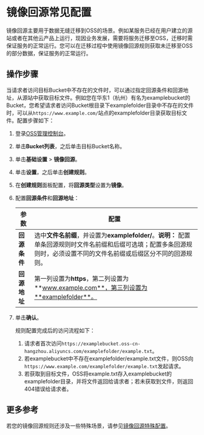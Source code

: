# 镜像回源常见配置

镜像回源主要用于数据无缝迁移到OSS的场景。例如某服务已经在用户建立的源站或者在其他云产品上运行，现因业务发展，需要将服务迁移至OSS，迁移时需保证服务的正常运行。您可以在迁移过程中使用镜像回源规则获取未迁移至OSS的部分数据，保证服务的正常运行。

## 操作步骤

当请求者访问目标Bucket中不存在的文件时，可以通过指定回源条件和回源地址，从源站中获取目标文件。例如您在华东1（杭州）有名为examplebucket的Bucket，您希望请求者访问Bucket根目录下examplefolder目录中不存在的文件时，可以从`https://www.example.com/`站点的examplefolder目录获取目标文件。配置步骤如下：

1.  登录[OSS管理控制台](https://oss.console.aliyun.com/)。

2.  单击**Bucket列表**，之后单击目标Bucket名称。

3.  单击**基础设置** \> **镜像回源**。

4.  单击**设置**，之后单击**创建规则**。

5.  在**创建规则**面板配置，将**回源类型**设置为**镜像**。

6.  配置**回源条件**和**回源地址**：

    |参数|配置|
    |--|--|
    |**回源条件**|选中**文件名前缀**，并设置为**examplefolder/**。**说明：** 配置单条回源规则时文件名前缀和后缀可选填；配置多条回源规则时，必须设置不同的文件名前缀或后缀区分不同的回源规则。 |
    |**回源地址**|第一列设置为**https**，第二列设置为**www.example.com**，第三列设置为**examplefolder**。|

7.  单击**确认**。

    规则配置完成后的访问流程如下：

    1.  请求者首次访问`https://examplebucket.oss-cn-hangzhou.aliyuncs.com/examplefolder/example.txt`。
    2.  若examplebucket中不存在examplefolder/example.txt文件，则OSS向`https://www.example.com/examplefolder/example.txt`发起请求。
    3.  若获取到目标文件，OSS将example.txt存入examplebucket的examplefolder目录，并将文件返回给请求者；若未获取到文件，则返回404错误给请求者。

## 更多参考

若您的镜像回源规则还涉及一些特殊场景，请参见[镜像回源特殊配置](/cn.zh-CN/控制台用户指南/存储空间管理/基础设置/回源规则/镜像回源特殊配置.md)。

